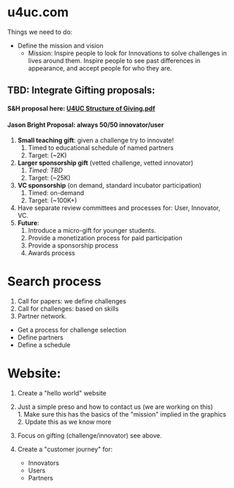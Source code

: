 # u4uc.com

Things we need to do:
* Define the mission and vision
  *  Mission:  Inspire people to look for Innovations to solve challenges in lives around them.  Inspire people to see past differences in appearance, and accept people for who they are.

## TBD: Integrate Gifting proposals:
#### S&H proposal here:  [U4UC Structure of Giving.pdf](https://github.com/SecretLab-com/u4uc.com/blob/dev/U4UC%20Structure%20of%20Giving.pdf)
#### Jason Bright Proposal:  always 50/50 innovator/user
1. **Small teaching gift**:  given a challenge try to innovate!
    1. Timed to educational schedule of named partners
    2. Target:  (~2K)
3. **Larger sponsorship gift** (vetted challenge, vetted innovator)
    1. *Timed: TBD*
    2. Target: (~25K)
5. **VC sponsorship** (on demand, standard incubator participation)
  	1. Timed: on-demand
  	2. Target: (~100K+) 
7. Have separate review committees and processes for: User, Innovator, VC.
8. **Future**: 
   1. Introduce a micro-gift for younger students.
   2. Provide a monetization process for paid participation
   3. Provide a sponsorship process
   4. Awards process

# Search process
1. Call for papers: we define challenges
2. Call for challenges: based on skills 
3. Partner network.

* Get a process for challenge selection
* Define partners
* Define a schedule

# Website:
1. Create a "hello world" website
  1. Just a simple preso and how to contact us (we are working on this)  
    1. Make sure this has the basics of the "mission" implied in the graphics  
    2. Update this as we know more
  3. Focus on gifting (challenge/innovator) see above.
   
1. Create a "customer journey" for:
    * Innovators
    * Users
    * Partners
